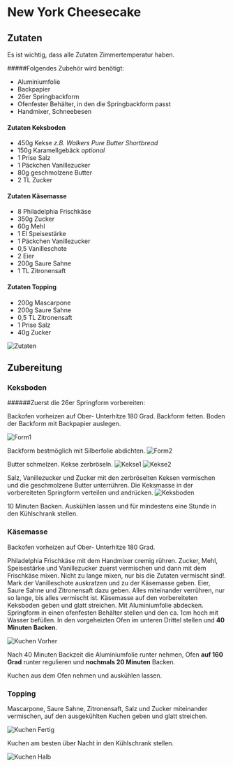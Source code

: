 # New York Cheesecake

## Zutaten

Es ist wichtig, dass alle Zutaten Zimmertemperatur haben.

#####Folgendes Zubehör wird benötigt:

* Aluminiumfolie
* Backpapier
* 26er Springbackform
* Ofenfester Behälter, in den die Springbackform passt
* Handmixer, Schneebesen

#### Zutaten Keksboden

* 450g Kekse *z.B. Walkers Pure Butter Shortbread*
* 150g Karamellgebäck *optional*
* 1 Prise Salz
* 1 Päckchen Vanillezucker
* 80g geschmolzene Butter
* 2 TL Zucker

#### Zutaten Käsemasse

* 8 Philadelphia Frischkäse
* 350g Zucker
* 60g Mehl
* 1 El Speisestärke
* 1 Päckchen Vanillezucker
* 0,5 Vanilleschote
* 2 Eier
* 200g Saure Sahne
* 1 TL Zitronensaft

#### Zutaten Topping

* 200g Mascarpone
* 200g Saure Sahne
* 0,5 TL Zitronensaft
* 1 Prise Salz
* 40g Zucker

![Zutaten](img/zutaten.jpg)


## Zubereitung

### Keksboden
######Zuerst die 26er Springform vorbereiten:

Backofen vorheizen auf Ober- Unterhitze 180 Grad.
Backform fetten.
Boden der Backform mit Backpapier auslegen.

![Form1](img/form1.jpg)

Backform bestmöglich mit Silberfolie abdichten.
![Form2](img/form2.jpg)

Butter schmelzen. Kekse zerbröseln.
![Kekse1](img/kekse1.jpg)
![Kekse2](img/kekse2.jpg)

Salz, Vanillezucker und Zucker mit den zerbröselten Keksen vermischen und die geschmolzene Butter unterrühren.
Die Keksmasse in der vorbereiteten Springform verteilen und andrücken.
![Keksboden](img/keksboden.jpg)

10 Minuten Backen. Auskühlen lassen und für mindestens eine Stunde in den Kühlschrank stellen.

### Käsemasse

Backofen vorheizen auf Ober- Unterhitze 180 Grad.

Philadelphia Frischkäse mit dem Handmixer cremig rühren.
Zucker, Mehl, Speisestärke und Vanillezucker zuerst vermischen und dann mit dem Frischkäse mixen.
Nicht zu lange mixen, nur bis die Zutaten vermischt sind!.
Mark der Vanilleschote auskratzen und zu der Käsemasse geben.
Eier, Saure Sahne und Zitronensaft dazu geben.
Alles miteinander verrühren, nur so lange, bis alles vermischt ist.
Käsemasse auf den vorbereiteten Keksboden geben und glatt streichen.
Mit Aluminiumfolie abdecken.
Springform in einen ofenfesten Behälter stellen und den ca. 1cm hoch mit Wasser befüllen.
In den vorgeheizten Ofen im unteren Drittel stellen und **40 Minuten Backen**.

![Kuchen Vorher](img/kuchen_vorher.jpg)

Nach 40 Minuten Backzeit die Aluminiumfolie runter nehmen, Ofen **auf 160 Grad** runter regulieren und **nochmals 20 Minuten** Backen.

Kuchen aus dem Ofen nehmen und auskühlen lassen.


### Topping
Mascarpone, Saure Sahne, Zitronensaft, Salz und Zucker miteinander vermischen, auf den ausgekühlten Kuchen geben und glatt streichen.

![Kuchen Fertig](img/kuchen_fertig.jpg)

Kuchen am besten über Nacht in den Kühlschrank stellen.

![Kuchen Halb](img/kuchen_halb.jpg)
